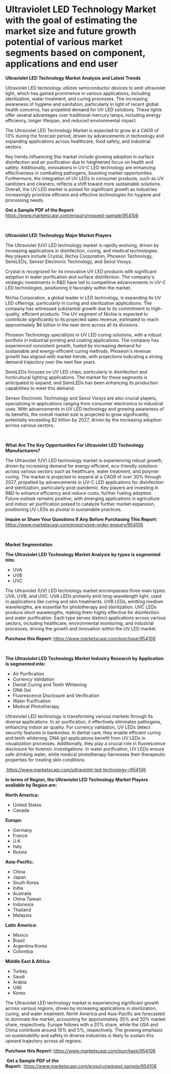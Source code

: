 <p><h1>Ultraviolet LED Technology Market with the goal of estimating the market size and future growth potential of various market segments based on component, applications and end user</h1></p><p><strong>Ultraviolet LED Technology Market Analysis and Latest Trends</strong></p>
<p><p>Ultraviolet LED technology utilizes semiconductor devices to emit ultraviolet light, which has gained prominence in various applications, including sterilization, water treatment, and curing processes. The increasing awareness of hygiene and sanitation, particularly in light of recent global health concerns, has propelled demand for UV LED solutions. These lights offer several advantages over traditional mercury lamps, including energy efficiency, longer lifespan, and reduced environmental impact.</p><p>The Ultraviolet LED Technology Market is expected to grow at a CAGR of 13% during the forecast period, driven by advancements in technology and expanding applications across healthcare, food safety, and industrial sectors. </p><p>Key trends influencing this market include growing adoption in surface disinfection and air purification due to heightened focus on health and safety. Additionally, innovations in UV-C LED technology are enhancing effectiveness in combating pathogens, boosting market opportunities. Furthermore, the integration of UV LEDs in consumer products, such as UV sanitizers and cleaners, reflects a shift toward more sustainable solutions. Overall, the UV LED market is poised for significant growth as industries increasingly prioritize efficient and effective technologies for hygiene and processing needs.</p></p>
<p><strong>Get a Sample PDF of the Report:&nbsp;</strong> <a href="https://www.marketscagr.com/enquiry/request-sample/954106?utm_campaign=3322&utm_medium=2&utm_source=Github&utm_content=ia&utm_term=18042025&utm_id=ultraviolet-led-technology">https://www.marketscagr.com/enquiry/request-sample/954106</a></p>
<p>&nbsp;</p>
<p><strong>Ultraviolet LED Technology Major Market Players</strong></p>
<p><p>The Ultraviolet (UV) LED technology market is rapidly evolving, driven by increasing applications in disinfection, curing, and medical technologies. Key players include Crystal, Nichia Corporation, Phoseon Technology, SemiLEDs, Sensor Electronic Technology, and Seoul Viosys.</p><p>Crystal is recognized for its innovative UV LED products with significant adoption in water purification and surface disinfection. The company's strategic investments in R&D have led to competitive advancements in UV-C LED technologies, positioning it favorably within the market.</p><p>Nichia Corporation, a global leader in LED technology, is expanding its UV LED offerings, particularly in curing and sterilization applications. The company has witnessed substantial growth due to its commitment to high-quality, efficient products. The UV segment of Nichia is expected to contribute significantly to its projected sales revenue, estimated to reach approximately $6 billion in the near term across all its divisions.</p><p>Phoseon Technology specializes in UV LED curing solutions, with a robust portfolio in industrial printing and coating applications. The company has experienced consistent growth, fueled by increasing demand for sustainable and energy-efficient curing methods. Phoseon's revenue growth has aligned with market trends, with projections indicating a strong demand trajectory over the next few years.</p><p>SemiLEDs focuses on UV LED chips, particularly in disinfection and horticultural lighting applications. The market for these segments is anticipated to expand, and SemiLEDs has been enhancing its production capabilities to meet this demand.</p><p>Sensor Electronic Technology and Seoul Viosys are also crucial players, specializing in applications ranging from consumer electronics to industrial uses. With advancements in UV LED technology and growing awareness of its benefits, the overall market size is projected to grow significantly, potentially exceeding $2 billion by 2027, driven by the increasing adoption across various sectors.</p></p>
<p>&nbsp;</p>
<p><strong>What Are The Key Opportunities For Ultraviolet LED Technology Manufacturers?</strong></p>
<p><p>The Ultraviolet (UV) LED technology market is experiencing robust growth, driven by increasing demand for energy-efficient, eco-friendly solutions across various sectors such as healthcare, water treatment, and polymer curing. The market is projected to expand at a CAGR of over 30% through 2027, propelled by advancements in UV-C LED applications for disinfection and sterilization, particularly post-pandemic. Key players are investing in R&D to enhance efficiency and reduce costs, further fueling adoption. Future outlook remains positive, with emerging applications in agriculture and indoor air purification poised to catalyze further market expansion, positioning UV LEDs as pivotal in sustainable practices.</p></p>
<p><strong>Inquire or Share Your Questions If Any Before Purchasing This Report:</strong> <a href="https://www.marketscagr.com/enquiry/pre-order-enquiry/954106?utm_campaign=3322&utm_medium=2&utm_source=Github&utm_content=ia&utm_term=18042025&utm_id=ultraviolet-led-technology">https://www.marketscagr.com/enquiry/pre-order-enquiry/954106</a></p>
<p>&nbsp;</p>
<p><strong>Market Segmentation</strong></p>
<p><strong>The Ultraviolet LED Technology Market Analysis by types is segmented into:</strong></p>
<p><ul><li>UVA</li><li>UVB</li><li>UVC</li></ul></p>
<p><p>The Ultraviolet (UV) LED technology market encompasses three main types: UVA, UVB, and UVC. UVA LEDs primarily emit long-wavelength light, used in applications like curing and skin treatments. UVB LEDs, emitting medium wavelengths, are essential for phototherapy and sterilization. UVC LEDs produce short wavelengths, making them highly effective for disinfection and water purification. Each type serves distinct applications across various sectors, including healthcare, environmental monitoring, and industrial processes, driving the growth and innovation within the UV LED market.</p></p>
<p><strong>Purchase this Report:&nbsp;</strong><a href="https://www.marketscagr.com/purchase/954106?utm_campaign=3322&utm_medium=2&utm_source=Github&utm_content=ia&utm_term=18042025&utm_id=ultraviolet-led-technology">https://www.marketscagr.com/purchase/954106</a></p>
<p>&nbsp;</p>
<p><strong>The Ultraviolet LED Technology Market Industry Research by Application is segmented into:</strong></p>
<p><ul><li>Air Purification</li><li>Currency Validation</li><li>Dental Curing and Teeth Whitening</li><li>DNA Gel</li><li>Fluorescence Disclosure and Verification</li><li>Water Purification</li><li>Medical Phototherapy</li></ul></p>
<p><p>Ultraviolet LED technology is transforming various markets through its diverse applications. In air purification, it effectively eliminates pathogens, enhancing indoor air quality. For currency validation, UV LEDs detect security features in banknotes. In dental care, they enable efficient curing and teeth whitening. DNA gel applications benefit from UV LEDs in visualization processes. Additionally, they play a crucial role in fluorescence disclosure for forensic investigations. In water purification, UV LEDs ensure safe drinking water, while medical phototherapy harnesses their therapeutic properties for treating skin conditions.</p></p>
<p><a href="https://www.marketscagr.com/ultraviolet-led-technology-r954106?utm_campaign=3322&utm_medium=2&utm_source=Github&utm_content=ia&utm_term=18042025&utm_id=ultraviolet-led-technology">&nbsp;https://www.marketscagr.com/ultraviolet-led-technology-r954106</a></p>
<p><strong>In terms of Region, the Ultraviolet LED Technology Market Players available by Region are:</strong></p>
<p>
    <p> <strong> North America: </strong>
        <ul>
            <li>United States</li>
            <li>Canada</li>
        </ul>
        </p> 
    <p> <strong> Europe: </strong>
        <ul>
            <li>Germany</li>
            <li>France</li>
            <li>U.K.</li>
            <li>Italy</li>
            <li>Russia</li>
        </ul>
        </p> 
    <p> <strong> Asia-Pacific: </strong>
        <ul>
            <li>China</li>
            <li>Japan</li>
            <li>South Korea</li>
            <li>India</li>
            <li>Australia</li>
            <li>China Taiwan</li>
            <li>Indonesia</li>
            <li>Thailand</li>
            <li>Malaysia</li>
        </ul>
        </p> 
    <p> <strong> Latin America: </strong>
        <ul>
            <li>Mexico</li>
            <li>Brazil</li>
            <li>Argentina Korea</li>
            <li>Colombia</li>
        </ul>
        </p> 
    <p> <strong> Middle East & Africa: </strong>
        <ul>
            <li>Turkey</li>
            <li>Saudi</li>
            <li>Arabia</li>
            <li>UAE</li>
            <li>Korea</li>
        </ul>
    </p>
    </p>
<p><p>The Ultraviolet LED technology market is experiencing significant growth across various regions, driven by increasing applications in sterilization, curing, and water treatment. North America and Asia-Pacific are forecasted to dominate the market, accounting for approximately 35% and 30% market share, respectively. Europe follows with a 20% share, while the USA and China contribute around 10% and 5%, respectively. The growing emphasis on sustainability and safety in diverse industries is likely to sustain this upward trajectory across all regions.</p></p>
<p><strong>Purchase this Report: </strong><a href="https://www.marketscagr.com/purchase/954106?utm_campaign=3322&utm_medium=2&utm_source=Github&utm_content=ia&utm_term=18042025&utm_id=ultraviolet-led-technology">https://www.marketscagr.com/purchase/954106</a></p>
<p>&nbsp;<strong>Get a Sample PDF of the Report:&nbsp;&nbsp;</strong><a href="https://www.marketscagr.com/enquiry/request-sample/954106?utm_campaign=3322&utm_medium=2&utm_source=Github&utm_content=ia&utm_term=18042025&utm_id=ultraviolet-led-technology">https://www.marketscagr.com/enquiry/request-sample/954106</a></p>
<p><strong></strong></p>
<p><p></p><p></p><p></p></p>